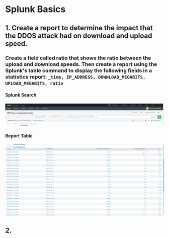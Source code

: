 # Splunk Basics

## 1. Create a report to determine the impact that the DDOS attack had on download and upload speed. 

### Create a field called ratio that shows the ratio between the upload and download speeds. Then create a report using the Splunk's table command to display the following fields in a statistics report: `_time, IP_ADDRESS, DOWNLOAD_MEGABITS, UPLOAD_MEGABITS, ratio`

#### Splunk Search
![Speedtest search](https://github.com/dsteves28/CyberSecurity-Bootcamp/blob/main/18.%20SIEMs/Speedtest%20search.PNG)

#### Report Table
![Speedtest table](https://github.com/dsteves28/CyberSecurity-Bootcamp/blob/main/18.%20SIEMs/Speedtest%20table.PNG)

## 2. 

![]()
![]()
![]()
![]()
![]()
![]()
![]()
![]()
![]()